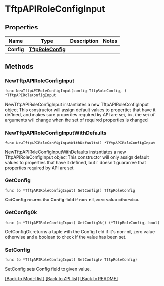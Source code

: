 # TftpAPIRoleConfigInput

## Properties

Name | Type | Description | Notes
------------ | ------------- | ------------- | -------------
**Config** | [**TftpRoleConfig**](TftpRoleConfig.md) |  | 

## Methods

### NewTftpAPIRoleConfigInput

`func NewTftpAPIRoleConfigInput(config TftpRoleConfig, ) *TftpAPIRoleConfigInput`

NewTftpAPIRoleConfigInput instantiates a new TftpAPIRoleConfigInput object
This constructor will assign default values to properties that have it defined,
and makes sure properties required by API are set, but the set of arguments
will change when the set of required properties is changed

### NewTftpAPIRoleConfigInputWithDefaults

`func NewTftpAPIRoleConfigInputWithDefaults() *TftpAPIRoleConfigInput`

NewTftpAPIRoleConfigInputWithDefaults instantiates a new TftpAPIRoleConfigInput object
This constructor will only assign default values to properties that have it defined,
but it doesn't guarantee that properties required by API are set

### GetConfig

`func (o *TftpAPIRoleConfigInput) GetConfig() TftpRoleConfig`

GetConfig returns the Config field if non-nil, zero value otherwise.

### GetConfigOk

`func (o *TftpAPIRoleConfigInput) GetConfigOk() (*TftpRoleConfig, bool)`

GetConfigOk returns a tuple with the Config field if it's non-nil, zero value otherwise
and a boolean to check if the value has been set.

### SetConfig

`func (o *TftpAPIRoleConfigInput) SetConfig(v TftpRoleConfig)`

SetConfig sets Config field to given value.



[[Back to Model list]](../README.md#documentation-for-models) [[Back to API list]](../README.md#documentation-for-api-endpoints) [[Back to README]](../README.md)


